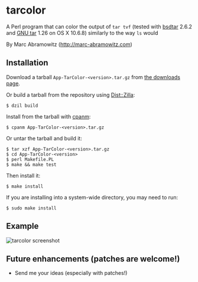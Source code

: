# tarcolor

A Perl program that can color the output of `tar tvf` (tested with [bsdtar](http://code.google.com/p/libarchive/) 2.6.2 and [GNU tar](http://www.gnu.org/software/tar/) 1.26 on OS X 10.6.8) similarly to the way `ls` would

By Marc Abramowitz (http://marc-abramowitz.com)


## Installation

Download a tarball `App-TarColor-<version>.tar.gz` from [the downloads page](https://github.com/msabramo/tarcolor/downloads).

Or build a tarball from the repository using [Dist::Zilla](http://dzil.org/):

    $ dzil build

Install from the tarball with [cpanm](search.cpan.org/perldoc?cpanm):

    $ cpanm App-TarColor-<version>.tar.gz

Or untar the tarball and build it:

    $ tar xzf App-TarColor-<version>.tar.gz
    $ cd App-TarColor-<version>
    $ perl Makefile.PL
    $ make && make test

Then install it:

    $ make install

If you are installing into a system-wide directory, you may need to run:

    $ sudo make install


## Example

![tarcolor screenshot](https://github.com/msabramo/tarcolor/raw/master/tarcolor_screenshot.png "tarcolor screenshot")


## Future enhancements (patches are welcome!)

* Send me your ideas (especially with patches!)

